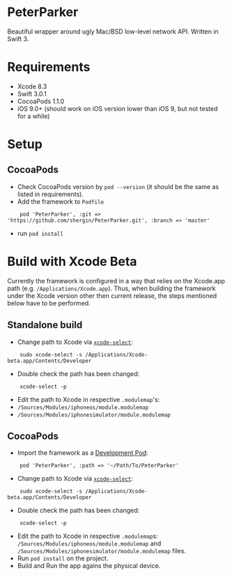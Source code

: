 # PeterParker
Beautiful wrapper around ugly Mac/BSD low-level network API. Written in Swift 3.

# Requirements
- Xcode 8.3
- Swift 3.0.1
- CocoaPods 1.1.0
- iOS 9.0+ (should work on iOS version lower than iOS 9, but not tested for a while)

# Setup

## CocoaPods

* Check CocoaPods version by `pod --version` (it should be the same as listed in requirements).
* Add the framework to `Podfile`

```
    pod 'PeterParker', :git => 'https://github.com/shergin/PeterParker.git', :branch => 'master'
```

* run `pod install`


# Build with Xcode Beta

Currently the framework is configured in a way that relies on the Xcode.app path (e.g. `/Applications/Xcode.app`). Thus, when building the framework under the Xcode version other then current release, the steps mentioned below have to be performed.

## Standalone build

 * Change path to Xcode via [`xcode-select`](https://macops.ca/developer-binaries-on-os-x-xcode-select-and-xcrun):

```
    sudo xcode-select -s /Applications/Xcode-beta.app/Contents/Developer
```

* Double check the path has been changed:

```
    xcode-select -p
```

* Edit the path to Xcode in respective `.modulemap`'s: 
 * `/Sources/Modules/iphoneos/module.modulemap`
 * `/Sources/Modules/iphonesimulator/module.modulemap`

## CocoaPods

* Import the framework as a [Development Pod](https://medium.com/@euginedubinin/development-pods-de631774751e):

```
    pod 'PeterParker', :path => '~/Path/To/PeterParker'
```

* Change path to Xcode via [`xcode-select`](https://macops.ca/developer-binaries-on-os-x-xcode-select-and-xcrun):

```
    sudo xcode-select -s /Applications/Xcode-beta.app/Contents/Developer
```

* Double check the path has been changed:

```
    xcode-select -p
```
* Edit the path to Xcode in respective `.modulemap`s: `/Sources/Modules/iphoneos/module.modulemap` and `/Sources/Modules/iphonesimulator/module.modulemap` files.
* Run `pod install` on the project.
* Build and Run the app agains the physical device.

